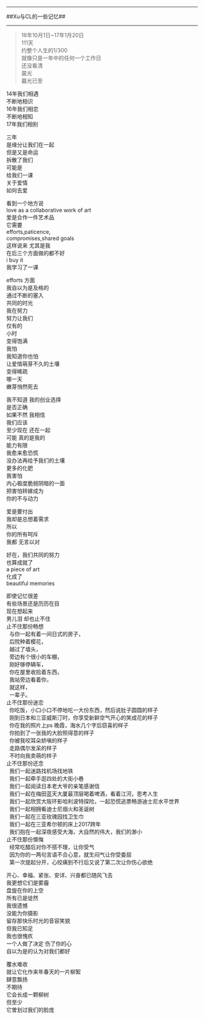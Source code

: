 

***
##Xu与CL的一些记忆##

---

>16年10月1日~17年1月20日    
>111天    
约整个人生的1/300    
就像只是一年中的任何一个工作日    
还没看清     
晨光    
暮光已至    

14年我们相遇    
不断地相识    
16年我们相恋    
不断地相知    
17年我们相别    

三年    
是缘分让我们在一起    
但是又是命运    
拆散了我们    
可能是    
给我们一课    
关于爱情    
如何去爱    

看到一个地方说    
love as a collaborative work of art    
爱是合作一件艺术品    
它需要    
efforts,paticence,    
compromises,shared goals    
这样说来 尤其是我    
在后三个方面做的都不好    
i buy it    
我学习了一课    

efforts 方面    
我自以为是及格的    
通过不断的塞入    
共同的时光    
我在努力    
努力让我们    
仅有的    
小时    
变得饱满    
我怕    
我知道你也怕    
让爱情萌芽不久的土壤    
变得稀疏    
哪一天    
嫩芽悄然死去    

我不知道 我的创业选择    
是否正确    
如果不然 我相信    
我们应该    
至少现在 还在一起    
可能 真的是我的    
能力有限    
我愈来愈恐慌    
没办法再给予我们的土壤    
更多的化肥    
我害怕    
内心极度脆弱阴暗的一面    
把害怕转嫁成为    
你的不与动力    

爱是要付出    
我却是总想着需求    
所以    
你的所有呵斥    
我都 无言以对    

好在，我们共同的努力    
也算成就了    
a piece of art    
化成了    
beautiful memories    

即使记忆很差    
有些场景还是历历在目    
现在想起来    
男儿泪 却也止不住    
止不住那份畅想    
 &nbsp;&nbsp;与你一起有着一间日式的房子，    
 &nbsp;&nbsp;后院种着樱花，    
 &nbsp;&nbsp;越过了墙头，    
 &nbsp;&nbsp;旁边有个很小的车棚，    
 &nbsp;&nbsp;刚好够停辆车，    
 &nbsp;&nbsp;你在屋里收拾着东西，    
 &nbsp;&nbsp;我站旁边看着你，    
 &nbsp;&nbsp;就这样，    
 &nbsp;&nbsp;一辈子。    
止不住那份迷恋    
 &nbsp;&nbsp;你吃饭，小口小口不停地吃一大份东西，然后说肚子圆圆的样子    
 &nbsp;&nbsp;刚到日本和三亚威斯汀时，你享受新鲜空气开心的笑成花的样子    
 &nbsp;&nbsp;你在我的照片上ps 晚霞，海水几个字后窃喜的样子    
 &nbsp;&nbsp;你拍到了一张我的大脸照得意的样子    
 &nbsp;&nbsp;你被我咬耳朵娇嗔的样子    
 &nbsp;&nbsp;走路偶尔发呆的样子    
 &nbsp;&nbsp;不时向我卖萌的样子    
止不住那份还念    
 &nbsp;&nbsp;我们一起迷路找机场找地铁    
 &nbsp;&nbsp;我们一起牵手逛四处的大街小巷    
 &nbsp;&nbsp;我们一起阅读日本老大爷的亲笔感谢信    
 &nbsp;&nbsp;我们一起在梅田蓝天大厦最顶层喝着啤酒，看着江河，思考人生    
 &nbsp;&nbsp;我们一起欣赏大阪环影哈利波特探险，一起恐慌逃票畅游迪士尼水平世界    
 &nbsp;&nbsp;我们一起相拥看迪士尼烟火和圣诞树    
 &nbsp;&nbsp;我们一起在三亚玫瑰园找卫生巾    
 &nbsp;&nbsp;我们一起在三亚希尔顿的床上2017跨年    
 &nbsp;&nbsp;我们抱在一起深夜感受大海，大自然的伟大，我们的渺小    
止不住那份懊悔    
 &nbsp;&nbsp;经常吃醋后对你不搭不理，让你受气    
 &nbsp;&nbsp;因为你的一两句言语不合心意，就生闷气让你受委屈    
 &nbsp;&nbsp;第一次提起分开，心绞痛到不行后又说了第二次让你伤心欲绝    

开心、幸福、紧张、安详、兴奋都已随风飞去    
我更想它们是雾霾    
盘旋在你的上空    
所有已是徒然    
我很遗憾    
没能为你摄影    
留存那快乐时光的音容笑貌    
但我已知足    
我也很愧疚    
一个人做了决定 伤了你的心    
自以为是的认为对我们都好    

覆水难收    
就让它化作来年春天的一片柳絮    
肆意飘扬    
不期待    
它会长成一颗柳树    
但至少    
它曽划过我们的脸庞    














